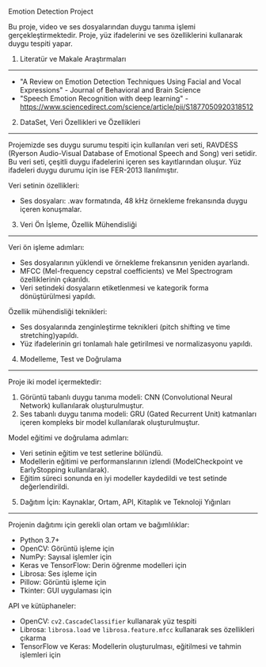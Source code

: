 Emotion Detection Project

Bu proje, video ve ses dosyalarından duygu tanıma işlemi gerçekleştirmektedir. Proje, yüz ifadelerini ve ses özelliklerini kullanarak duygu tespiti yapar.

1. Literatür ve Makale Araştırmaları
------------------------------------

- "A Review on Emotion Detection Techniques Using Facial and Vocal Expressions" - Journal of Behavioral and Brain Science
- "Speech Emotion Recognition with deep learning" - https://www.sciencedirect.com/science/article/pii/S1877050920318512

2. DataSet, Veri Özellikleri ve Özellikleri
-------------------------------------------
Projemizde ses duygu surumu tespiti için kullanılan veri seti, RAVDESS (Ryerson Audio-Visual Database of Emotional Speech and Song) veri setidir. Bu veri seti, çeşitli duygu ifadelerini içeren ses kayıtlarından oluşur.
Yüz ifadeleri duygu durumu için ise FER-2013 llanılmıştır.

Veri setinin özellikleri:

- Ses dosyaları: .wav formatında, 48 kHz örnekleme frekansında duygu içeren konuşmalar.

3. Veri Ön İşleme, Özellik Mühendisliği
---------------------------------------
Veri ön işleme adımları:
- Ses dosyalarının yüklendi ve örnekleme frekansının yeniden ayarlandı.
- MFCC (Mel-frequency cepstral coefficients) ve Mel Spectrogram özelliklerinin çıkarıldı.
- Veri setindeki dosyaların etiketlenmesi ve kategorik forma dönüştürülmesi yapıldı.

Özellik mühendisliği teknikleri:
- Ses dosyalarında zenginleştirme teknikleri (pitch shifting ve time stretching)yapıldı.
- Yüz ifadelerinin gri tonlamalı hale getirilmesi ve normalizasyonu yapıldı.

4. Modelleme, Test ve Doğrulama
-------------------------------
Proje iki model içermektedir:

1. Görüntü tabanlı duygu tanıma modeli: CNN (Convolutional Neural Network) kullanılarak oluşturulmuştur.
2. Ses tabanlı duygu tanıma modeli: GRU (Gated Recurrent Unit) katmanları içeren kompleks bir model kullanılarak oluşturulmuştur.

Model eğitimi ve doğrulama adımları:
- Veri setinin eğitim ve test setlerine bölündü.
- Modellerin eğitimi ve performanslarının izlendi (ModelCheckpoint ve EarlyStopping kullanılarak).
- Eğitim süreci sonunda en iyi modeller kaydedildi ve test setinde değerlendirildi.

5. Dağıtım İçin: Kaynaklar, Ortam, API, Kitaplık ve Teknoloji Yığınları
----------------------------------------------------------------------
Projenin dağıtımı için gerekli olan ortam ve bağımlılıklar:
- Python 3.7+
- OpenCV: Görüntü işleme için
- NumPy: Sayısal işlemler için
- Keras ve TensorFlow: Derin öğrenme modelleri için
- Librosa: Ses işleme için
- Pillow: Görüntü işleme için
- Tkinter: GUI uygulaması için

API ve kütüphaneler:
- OpenCV: `cv2.CascadeClassifier` kullanarak yüz tespiti
- Librosa: `librosa.load` ve `librosa.feature.mfcc` kullanarak ses özellikleri çıkarma
- TensorFlow ve Keras: Modellerin oluşturulması, eğitilmesi ve tahmin işlemleri için

